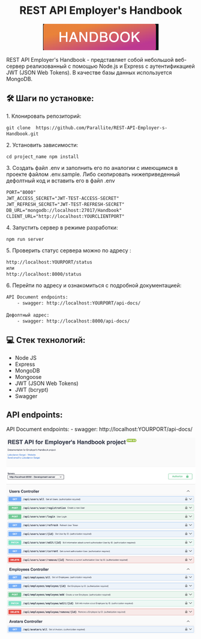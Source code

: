 <h1 align="center" id="title">REST API Employer's Handbook</h1>

<p align="center"><img src="https://github.com/Parallite/REST-API-Employer-s-Handbook/blob/main/assets/icon/icon.png" alt="project-image"></p>

<p id="description">REST API Employer's Handbook - представляет собой небольшой веб-сервер реализованный с помощью Node.js и Express с аутентификацией JWT (JSON Web Tokens). В качестве базы данных используется MongoDB.</p>

<h2>🛠️ Шаги по установке:</h2>

<p>1. Клонировать репозиторий:</p>

```
git clone  https://github.com/Parallite/REST-API-Employer-s-Handbook.git
```

<p>2. Установить зависимости:</p>

```
cd project_name npm install
```

<p>3. Создать файл .env и заполнить его по аналогии с имеющимся в проекте файлом .env.sample. Либо скопировать нижеприведенный дефолтный код и вставить его в файл .env</p>

```
PORT="8000"
JWT_ACCESS_SECRET="JWT-TEST-ACCESS-SECRET"
JWT_REFRESH_SECRET="JWT-TEST-REFRESH-SECRET"
DB_URL="mongodb://localhost:27017/Handbook"
CLIENT_URL="http://localhost:YOURCLIENTPORT"
```

<p>4. Запустить сервер в режиме разработки:</p>

```
npm run server
```

<p>5. Проверить статус сервера можно по адресу :</p>

```
http://localhost:YOURPORT/status
или
http://localhost:8000/status
```

<p>6. Перейти по адресу и ознакомиться с подробной документацией:</p>

```
API Document endpoints:
    - swagger: http://localhost:YOURPORT/api-docs/

Дефолтный адрес:
    - swagger: http://localhost:8000/api-docs/
```

<h2>💻 Стек технологий:</h2>

- Node JS
- Express
- MongoDB
- Mongoose
- JWT (JSON Web Tokens)
- JWT (bcrypt)
- Swagger

<h2>API endpoints:</h2>

<p>API Document endpoints: - swagger: http://localhost:YOURPORT/api-docs/</p>

<p align="center"><img src="https://github.com/Parallite/REST-API-Employer-s-Handbook/blob/main/assets/endpoints/endpoints.png" alt="endpoints-image"></p>
